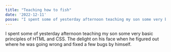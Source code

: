 ```yaml
---
title: "Teaching how to fish"
date: '2022-12-11'
posse: "I spent some of yesterday afternoon teaching my son some very basic principles of HTML and CSS. The delight on his face when he figured out where he was going wrong and fixed a few bugs by himself."
---
```


I spent some of yesterday afternoon teaching my son some very basic principles of HTML and CSS. The delight on his face when he figured out where he was going wrong and fixed a few bugs by himself.